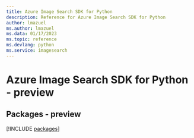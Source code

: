 ```yaml
---
title: Azure Image Search SDK for Python
description: Reference for Azure Image Search SDK for Python
author: lmazuel
ms.author: lmazuel
ms.data: 01/17/2023
ms.topic: reference
ms.devlang: python
ms.service: imagesearch
---
```

# Azure Image Search SDK for Python - preview
## Packages - preview
[!INCLUDE [packages](image-search-index.md)]